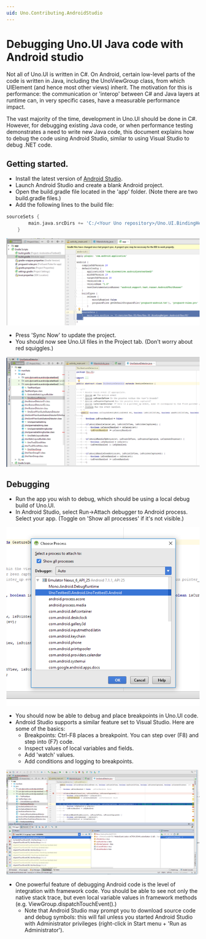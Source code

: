 ```yaml
---
uid: Uno.Contributing.AndroidStudio
---
```


# Debugging Uno.UI Java code with Android studio

Not all of Uno.UI is written in C#. On Android, certain low-level parts of the code is written in Java, including the UnoViewGroup class, from which UIElement (and hence most other views) inherit. The motivation for this is performance: the communication or 'interop' between C# and Java layers at runtime can, in very specific cases, have a measurable performance impact.

The vast majority of the time, development in Uno.UI should be done in C#. However, for debugging existing Java code, or when performance testing demonstrates a need to write new Java code, this document explains how to debug the code using Android Studio, similar to using Visual Studio to debug .NET code.

## Getting started.

* Install the latest version of [Android Studio](https://developer.android.com/studio/index.html).
* Launch Android Studio and create a blank Android project.
* Open the build.gradle file located in the 'app' folder. (Note there are two build.gradle files.)
* Add the following lines to the build file:

```groovy
sourceSets {
        main.java.srcDirs += 'C:/<Your Uno repository>/Uno.UI.BindingHelper.Android/Uno/UI'
    }
```

![gradle](assets/debugging-android-studio/Gradle-changes.png)

* Press 'Sync Now' to update the project.
* You should now see Uno.UI files in the Project tab. (Don't worry about red squiggles.)

![Project-files](assets/debugging-android-studio/Project-files.png)

## Debugging

* Run the app you wish to debug, which should be using a local debug build of Uno.UI.
* In Android Studio, select Run->Attach debugger to Android process. Select your app. (Toggle on 'Show all processes' if it's not visible.)

![Attach-to-process](assets/debugging-android-studio/Attach-to-process.png)

* You should now be able to debug and place breakpoints in Uno.UI code.
* Android Studio supports a similar feature set to Visual Studio. Here are some of the basics:
  * Breakpoints: Ctrl-F8 places a breakpoint. You can step over (F8) and step into (F7) code.
  * Inspect values of local variables and fields.
  * Add 'watch' values.
  * Add conditions and logging to breakpoints.

![Debugging](assets/debugging-android-studio/Debugging.png)

* One powerful feature of debugging Android code is the level of integration with framework code. You should be able to see not only the native stack trace, but even local variable values in framework methods (e.g. ViewGroup.dispatchTouchEvent().)
  * Note that Android Studio may prompt you to download source code and debug symbols: this will fail unless you started Android Studio with Administrator privileges (right-click in Start menu + 'Run as Administrator').
